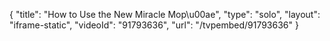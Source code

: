 {
    "title": "How to Use the New Miracle Mop\u00ae",
    "type": "solo",
    "layout": "iframe-static",
    "videoId": "91793636",
    "url": "\/tvpembed\/91793636"
}